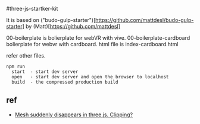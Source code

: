 #three-js-startker-kit

It is based on ("budo-gulp-starter")[https://github.com/mattdesl/budo-gulp-starter] by (Matt)[https://github.com/mattdesl]

00-boilerplate is bolierplate for webVR with vive.
00-boilerplate-cardboard bolierplate for webvr with cardboard. html file is index-cardboard.html

refer other files.

```
npm run
  start  - start dev server
  open   - start dev server and open the browser to localhost
  build  - the compressed production build
```

## ref
- [Mesh suddenly disappears in three.js. Clipping?](http://stackoverflow.com/questions/21184061/mesh-suddenly-disappears-in-three-js-clipping)
